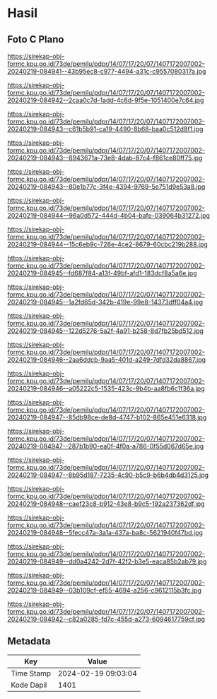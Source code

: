 # Hasil

## Foto C Plano

https://sirekap-obj-formc.kpu.go.id/73de/pemilu/pdpr/14/07/17/20/07/1407172007002-20240219-084941--43b95ec8-c977-4494-a31c-c9557080317a.jpg

https://sirekap-obj-formc.kpu.go.id/73de/pemilu/pdpr/14/07/17/20/07/1407172007002-20240219-084942--2caa0c7d-1add-4c6d-9f5e-1051400e7c64.jpg

https://sirekap-obj-formc.kpu.go.id/73de/pemilu/pdpr/14/07/17/20/07/1407172007002-20240219-084943--c61b5b91-ca19-4490-8b68-baa0c512d8f1.jpg

https://sirekap-obj-formc.kpu.go.id/73de/pemilu/pdpr/14/07/17/20/07/1407172007002-20240219-084943--8943671a-73e8-4dab-87c4-f861ce80ff75.jpg

https://sirekap-obj-formc.kpu.go.id/73de/pemilu/pdpr/14/07/17/20/07/1407172007002-20240219-084943--80e1b77c-3f4e-4394-9769-5e751d9e53a8.jpg

https://sirekap-obj-formc.kpu.go.id/73de/pemilu/pdpr/14/07/17/20/07/1407172007002-20240219-084944--96a0d572-444d-4b04-bafe-039064b31272.jpg

https://sirekap-obj-formc.kpu.go.id/73de/pemilu/pdpr/14/07/17/20/07/1407172007002-20240219-084944--15c6eb9c-726e-4ce2-8679-60cbc219b288.jpg

https://sirekap-obj-formc.kpu.go.id/73de/pemilu/pdpr/14/07/17/20/07/1407172007002-20240219-084945--fd687f84-a13f-49bf-afd1-183dcf8a5a6e.jpg

https://sirekap-obj-formc.kpu.go.id/73de/pemilu/pdpr/14/07/17/20/07/1407172007002-20240219-084945--1a2fd65d-342b-419e-99e8-14373dff04a4.jpg

https://sirekap-obj-formc.kpu.go.id/73de/pemilu/pdpr/14/07/17/20/07/1407172007002-20240219-084945--122d5276-5a2f-4a91-b258-8d7fb25bd512.jpg

https://sirekap-obj-formc.kpu.go.id/73de/pemilu/pdpr/14/07/17/20/07/1407172007002-20240219-084946--2aa6ddcb-9aa5-401d-a249-7dfd32da8867.jpg

https://sirekap-obj-formc.kpu.go.id/73de/pemilu/pdpr/14/07/17/20/07/1407172007002-20240219-084946--a05222c5-1535-423c-9b4b-aa8fb6c1f36a.jpg

https://sirekap-obj-formc.kpu.go.id/73de/pemilu/pdpr/14/07/17/20/07/1407172007002-20240219-084947--85db98ce-de8d-4747-b102-865e451e6318.jpg

https://sirekap-obj-formc.kpu.go.id/73de/pemilu/pdpr/14/07/17/20/07/1407172007002-20240219-084947--287b1b90-ea0f-4f0a-a786-0f55d067d65e.jpg

https://sirekap-obj-formc.kpu.go.id/73de/pemilu/pdpr/14/07/17/20/07/1407172007002-20240219-084947--8b95d187-7235-4c90-b5c9-b6b4db4d3125.jpg

https://sirekap-obj-formc.kpu.go.id/73de/pemilu/pdpr/14/07/17/20/07/1407172007002-20240219-084948--caef23c8-b912-43e8-b9c5-192a237362df.jpg

https://sirekap-obj-formc.kpu.go.id/73de/pemilu/pdpr/14/07/17/20/07/1407172007002-20240219-084948--5fecc47a-3a1a-437a-ba8c-5621940f47bd.jpg

https://sirekap-obj-formc.kpu.go.id/73de/pemilu/pdpr/14/07/17/20/07/1407172007002-20240219-084949--dd0a4242-2d7f-42f2-b3e5-eaca85b2ab79.jpg

https://sirekap-obj-formc.kpu.go.id/73de/pemilu/pdpr/14/07/17/20/07/1407172007002-20240219-084949--03b109cf-ef55-4694-a256-c9612115b3fc.jpg

https://sirekap-obj-formc.kpu.go.id/73de/pemilu/pdpr/14/07/17/20/07/1407172007002-20240219-084942--c82a0285-fd7c-455d-a273-6094617759cf.jpg


## Metadata

| Key        | Value               |
| ---------- | ------------------- |
| Time Stamp | 2024-02-19 09:03:04 |
| Kode Dapil | 1401                |



